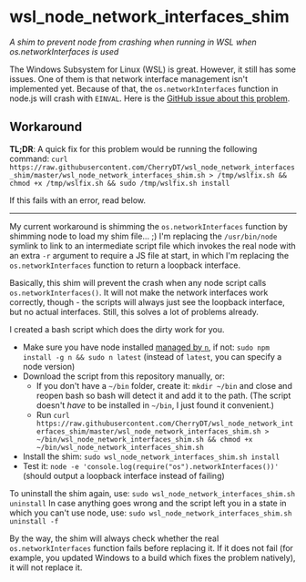 # wsl_node_network_interfaces_shim
_A shim to prevent node from crashing when running in WSL when os.networkInterfaces is used_

The Windows Subsystem for Linux (WSL) is great. However, it still has some issues. One of them is that network interface management isn't implemented yet. Because of that, the `os.networkInterfaces` function in node.js will crash with `EINVAL`. Here is the [GitHub issue about this problem](https://github.com/Microsoft/BashOnWindows/issues/468).

## Workaround

**TL;DR**: A quick fix for this problem would be running the following command: `curl https://raw.githubusercontent.com/CherryDT/wsl_node_network_interfaces_shim/master/wsl_node_network_interfaces_shim.sh > /tmp/wslfix.sh && chmod +x /tmp/wslfix.sh && sudo /tmp/wslfix.sh install`

If this fails with an error, read below.

-----

My current workaround is shimming the `os.networkInterfaces` function by shimming node to load my shim file... ;) I'm replacing the `/usr/bin/node` symlink to link to an intermediate script file which invokes the real node with an extra `-r` argument to require a JS file at start, in which I'm replacing the `os.networkInterfaces` function to return a loopback interface.

Basically, this shim will prevent the crash when any node script calls `os.networkInterfaces()`. It will not make the network interfaces work correctly, though - the scripts will always just see the loopback interface, but no actual interfaces. Still, this solves a lot of problems already.

I created a bash script which does the dirty work for you.

* Make sure you have node installed [managed by `n`](https://github.com/tj/n), if not: `sudo npm install -g n && sudo n latest` (instead of `latest`, you can specify a node version)
* Download the script from this repository manually, or:
  - If you don't have a `~/bin` folder, create it: `mkdir ~/bin` and close and reopen bash so bash will detect it and add it to the path. (The script doesn't _have_ to be installed in `~/bin`, I just found it convenient.)
  - Run `curl https://raw.githubusercontent.com/CherryDT/wsl_node_network_interfaces_shim/master/wsl_node_network_interfaces_shim.sh > ~/bin/wsl_node_network_interfaces_shim.sh && chmod +x ~/bin/wsl_node_network_interfaces_shim.sh`
* Install the shim: `sudo wsl_node_network_interfaces_shim.sh install`
* Test it: `node -e 'console.log(require("os").networkInterfaces())'` (should output a loopback interface instead of failing)

To uninstall the shim again, use: `sudo wsl_node_network_interfaces_shim.sh uninstall`
In case anything goes wrong and the script left you in a state in which you can't use node, use: `sudo wsl_node_network_interfaces_shim.sh uninstall -f`

By the way, the shim will always check whether the real `os.networkInterfaces` function fails before replacing it. If it does not fail (for example, you updated Windows to a build which fixes the problem natively), it will not replace it.
